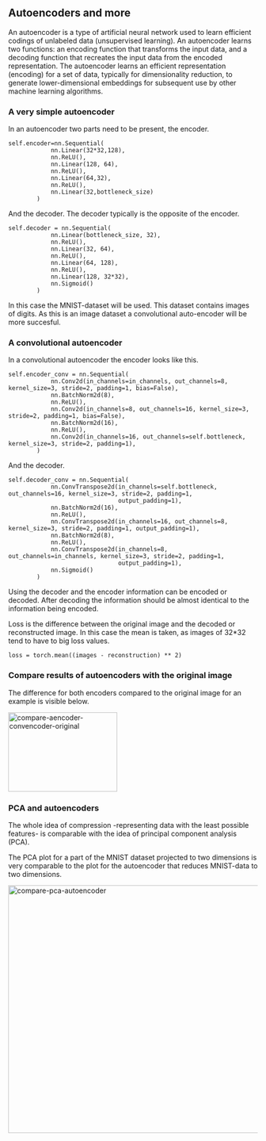 ## Autoencoders and more

An autoencoder is a type of artificial neural network used to learn efficient codings of unlabeled data (unsupervised learning). An autoencoder learns two functions: an encoding function that transforms the input data, and a decoding function that recreates the input data from the encoded representation. The autoencoder learns an efficient representation (encoding) for a set of data, typically for dimensionality reduction, to generate lower-dimensional embeddings for subsequent use by other machine learning algorithms.

### A very simple autoencoder

In an autoencoder two parts need to be present, the encoder.
```
self.encoder=nn.Sequential(
            nn.Linear(32*32,128),
            nn.ReLU(),
            nn.Linear(128, 64),
            nn.ReLU(),
            nn.Linear(64,32),
            nn.ReLU(),
            nn.Linear(32,bottleneck_size)
        )
```

And the decoder. The decoder typically is the opposite of the encoder.

```
self.decoder = nn.Sequential(
            nn.Linear(bottleneck_size, 32),
            nn.ReLU(),
            nn.Linear(32, 64),
            nn.ReLU(),
            nn.Linear(64, 128),
            nn.ReLU(),
            nn.Linear(128, 32*32),
            nn.Sigmoid()
        )
```

In this case the MNIST-dataset will be used. This dataset contains images of digits. As this is an image dataset a convolutional auto-encoder will be more succesful.

### A convolutional autoencoder

In a convolutional autoencoder the encoder looks like this.

```
self.encoder_conv = nn.Sequential(
            nn.Conv2d(in_channels=in_channels, out_channels=8, kernel_size=3, stride=2, padding=1, bias=False),
            nn.BatchNorm2d(8),
            nn.ReLU(),
            nn.Conv2d(in_channels=8, out_channels=16, kernel_size=3, stride=2, padding=1, bias=False),
            nn.BatchNorm2d(16),
            nn.ReLU(),
            nn.Conv2d(in_channels=16, out_channels=self.bottleneck, kernel_size=3, stride=2, padding=1),
        )
```

And the decoder.

```
self.decoder_conv = nn.Sequential(
            nn.ConvTranspose2d(in_channels=self.bottleneck, out_channels=16, kernel_size=3, stride=2, padding=1,
                               output_padding=1),
            nn.BatchNorm2d(16),
            nn.ReLU(),
            nn.ConvTranspose2d(in_channels=16, out_channels=8, kernel_size=3, stride=2, padding=1, output_padding=1),
            nn.BatchNorm2d(8),
            nn.ReLU(),
            nn.ConvTranspose2d(in_channels=8, out_channels=in_channels, kernel_size=3, stride=2, padding=1,
                               output_padding=1),
            nn.Sigmoid()
        )
```

Using the decoder and the encoder information can be encoded or decoded. After decoding the information should be almost identical to the information being encoded.

Loss is the difference between the original image and the decoded or reconstructed image. In this case the mean is taken, as images of 32*32 tend to have to big loss values.

```loss = torch.mean((images - reconstruction) ** 2)```

### Compare results of autoencoders with the original image

The difference for both encoders compared to the original image for an example is visible below.

<img width="220" height="160" alt="compare-aencoder-convencoder-original" src="https://github.com/user-attachments/assets/33f56701-70ff-41df-9ac5-abc495f21e2b" />

### PCA and autoencoders

The whole idea of compression -representing data with the least possible features- is comparable with the idea of principal component analysis (PCA).

The PCA plot for a part of the MNIST dataset projected to two dimensions is very comparable to the plot for the autoencoder that reduces MNIST-data to two dimensions.

<img width="1500" height="500" alt="compare-pca-autoencoder" src="https://github.com/user-attachments/assets/f8dac2f4-ee62-4ed8-8c33-970540a1847a" />








